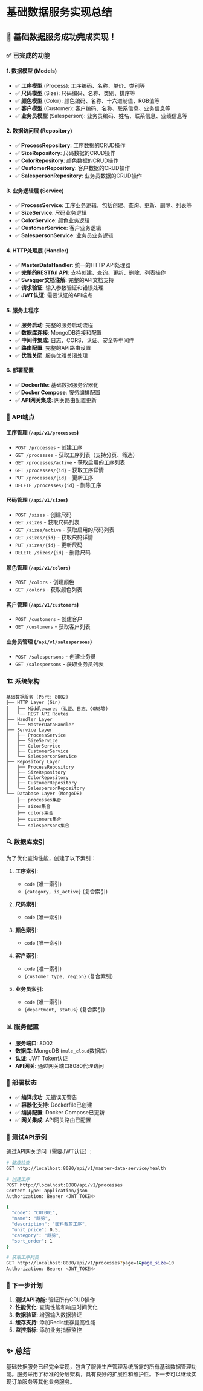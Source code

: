 # 基础数据服务实现总结

## 🎉 基础数据服务成功完成实现！

### ✅ 已完成的功能

#### 1. 数据模型 (Models)
- ✅ **工序模型** (Process): 工序编码、名称、单价、类别等
- ✅ **尺码模型** (Size): 尺码编码、名称、类别、排序等
- ✅ **颜色模型** (Color): 颜色编码、名称、十六进制值、RGB值等
- ✅ **客户模型** (Customer): 客户编码、名称、联系信息、业务信息等
- ✅ **业务员模型** (Salesperson): 业务员编码、姓名、联系信息、业绩信息等

#### 2. 数据访问层 (Repository)
- ✅ **ProcessRepository**: 工序数据的CRUD操作
- ✅ **SizeRepository**: 尺码数据的CRUD操作  
- ✅ **ColorRepository**: 颜色数据的CRUD操作
- ✅ **CustomerRepository**: 客户数据的CRUD操作
- ✅ **SalespersonRepository**: 业务员数据的CRUD操作

#### 3. 业务逻辑层 (Service)
- ✅ **ProcessService**: 工序业务逻辑，包括创建、查询、更新、删除、列表等
- ✅ **SizeService**: 尺码业务逻辑
- ✅ **ColorService**: 颜色业务逻辑
- ✅ **CustomerService**: 客户业务逻辑
- ✅ **SalespersonService**: 业务员业务逻辑

#### 4. HTTP处理层 (Handler)
- ✅ **MasterDataHandler**: 统一的HTTP API处理器
- ✅ **完整的RESTful API**: 支持创建、查询、更新、删除、列表操作
- ✅ **Swagger文档注解**: 完整的API文档支持
- ✅ **请求验证**: 输入参数验证和错误处理
- ✅ **JWT认证**: 需要认证的API端点

#### 5. 服务主程序
- ✅ **服务启动**: 完整的服务启动流程
- ✅ **数据库连接**: MongoDB连接和配置
- ✅ **中间件集成**: 日志、CORS、认证、安全等中间件
- ✅ **路由配置**: 完整的API路由设置
- ✅ **优雅关闭**: 服务优雅关闭处理

#### 6. 部署配置
- ✅ **Dockerfile**: 基础数据服务容器化
- ✅ **Docker Compose**: 服务编排配置
- ✅ **API网关集成**: 网关路由配置更新

### 🔧 API端点

#### 工序管理 (`/api/v1/processes`)
- `POST /processes` - 创建工序
- `GET /processes` - 获取工序列表（支持分页、筛选）
- `GET /processes/active` - 获取启用的工序列表
- `GET /processes/{id}` - 获取工序详情
- `PUT /processes/{id}` - 更新工序
- `DELETE /processes/{id}` - 删除工序

#### 尺码管理 (`/api/v1/sizes`)
- `POST /sizes` - 创建尺码
- `GET /sizes` - 获取尺码列表
- `GET /sizes/active` - 获取启用的尺码列表
- `GET /sizes/{id}` - 获取尺码详情
- `PUT /sizes/{id}` - 更新尺码
- `DELETE /sizes/{id}` - 删除尺码

#### 颜色管理 (`/api/v1/colors`)
- `POST /colors` - 创建颜色
- `GET /colors` - 获取颜色列表

#### 客户管理 (`/api/v1/customers`)
- `POST /customers` - 创建客户
- `GET /customers` - 获取客户列表

#### 业务员管理 (`/api/v1/salespersons`)
- `POST /salespersons` - 创建业务员
- `GET /salespersons` - 获取业务员列表

### 🏗️ 系统架构

```
基础数据服务 (Port: 8002)
├── HTTP Layer (Gin)
│   ├── Middlewares (认证、日志、CORS等)
│   └── REST API Routes
├── Handler Layer
│   └── MasterDataHandler
├── Service Layer
│   ├── ProcessService
│   ├── SizeService
│   ├── ColorService
│   ├── CustomerService
│   └── SalespersonService
├── Repository Layer
│   ├── ProcessRepository
│   ├── SizeRepository
│   ├── ColorRepository
│   ├── CustomerRepository
│   └── SalespersonRepository
└── Database Layer (MongoDB)
    ├── processes集合
    ├── sizes集合
    ├── colors集合
    ├── customers集合
    └── salespersons集合
```

### 🔍 数据库索引

为了优化查询性能，创建了以下索引：

1. **工序索引**:
   - `code` (唯一索引)
   - `{category, is_active}` (复合索引)

2. **尺码索引**:
   - `code` (唯一索引)

3. **颜色索引**:
   - `code` (唯一索引)

4. **客户索引**:
   - `code` (唯一索引)
   - `{customer_type, region}` (复合索引)

5. **业务员索引**:
   - `code` (唯一索引)
   - `{department, status}` (复合索引)

### 📊 服务配置

- **服务端口**: 8002
- **数据库**: MongoDB (`mule_cloud`数据库)
- **认证**: JWT Token认证
- **API网关**: 通过网关端口8080代理访问

### 🚀 部署状态

- ✅ **编译成功**: 无错误无警告
- ✅ **容器化支持**: Dockerfile已创建
- ✅ **编排配置**: Docker Compose已更新
- ✅ **网关集成**: API网关路由已配置

### 🧪 测试API示例

通过API网关访问（需要JWT认证）:

```bash
# 健康检查
GET http://localhost:8080/api/v1/master-data-service/health

# 创建工序
POST http://localhost:8080/api/v1/processes
Content-Type: application/json
Authorization: Bearer <JWT_TOKEN>

{
  "code": "CUT001",
  "name": "裁剪",
  "description": "面料裁剪工序",
  "unit_price": 0.5,
  "category": "裁剪",
  "sort_order": 1
}

# 获取工序列表
GET http://localhost:8080/api/v1/processes?page=1&page_size=10
Authorization: Bearer <JWT_TOKEN>
```

### 🎯 下一步计划

1. **测试API功能**: 验证所有CRUD操作
2. **性能优化**: 查询性能和响应时间优化  
3. **数据验证**: 增强输入数据验证
4. **缓存支持**: 添加Redis缓存提高性能
5. **监控指标**: 添加业务指标监控

## ✨ 总结

基础数据服务已经完全实现，包含了服装生产管理系统所需的所有基础数据管理功能。服务采用了标准的分层架构，具有良好的扩展性和维护性。下一步可以继续实现订单服务等其他业务服务。
